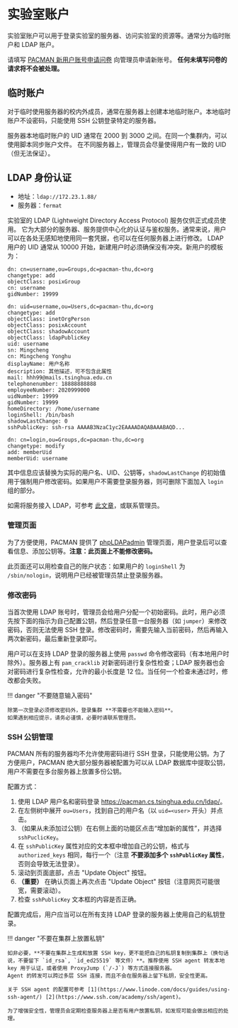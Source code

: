 # 实验室账户

实验室账户可以用于登录实验室的服务器、访问实验室的资源等。通常分为临时账户和 LDAP 账户。

请填写 [PACMAN 新用户账号申请问卷](https://f.kdocs.cn/g/vbykcCVa?channel=wukuwd) 向管理员申请新账号。
**任何未填写问卷的请求将不会被处理。**

## 临时账户

对于临时使用服务器的校内外成员，通常在服务器上创建本地临时账户。本地临时账户不设密码，只能使用 SSH 公钥登录特定的服务器。

服务器本地临时账户的 UID 通常在 2000 到 3000 之间。在同一个集群内，可以使用脚本同步账户文件。
在不同服务器上，管理员会尽量使得用户有一致的 UID（但无法保证）。

## LDAP 身份认证

* 地址：`ldap://172.23.1.88/`
* 服务器：`fermat`

实验室的 LDAP (Lightweight Directory Access Protocol) 服务仅供正式成员使用。
它为大部分的服务器、服务提供中心化的认证与鉴权服务。通常来说，用户可以在各处无感知地使用同一套凭据，也可以在任何服务器上进行修改。
LDAP 用户的 UID 通常从 10000 开始，新建用户时必须确保没有冲突。新用户的模板为：

```ldif
dn: cn=username,ou=Groups,dc=pacman-thu,dc=org
changetype: add
objectClass: posixGroup
cn: username
gidNumber: 19999

dn: uid=username,ou=Users,dc=pacman-thu,dc=org
changetype: add
objectClass: inetOrgPerson
objectClass: posixAccount
objectClass: shadowAccount
objectClass: ldapPublicKey
uid: username
sn: Mingcheng
cn: Mingcheng Yonghu
displayName: 用户名称
description: 其他描述，可不包含此属性
mail: hhh99@mails.tsinghua.edu.cn
telephonenumber: 18888888888
employeeNumber: 2020999000
uidNumber: 19999
gidNumber: 19999
homeDirectory: /home/username
loginShell: /bin/bash
shadowLastChange: 0
sshPublicKey: ssh-rsa AAAAB3NzaC1yc2EAAAADAQABAAABAQD...

dn: cn=login,ou=Groups,dc=pacman-thu,dc=org
changetype: modify
add: memberUid
memberUid: username
```

其中信息应该替换为实际的用户名、UID、公钥等，`shadowLastChange` 的初始值用于强制用户修改密码。如果用户不需要登录服务器，则可删除下面加入 `login` 组的部分。

如需将服务接入 LDAP，可参考 [此文章](https://harrychen.xyz/2021/01/17/openldap-linux-auth/)，或联系管理员。

### 管理页面

为了方便使用，PACMAN 提供了 [phpLDAPadmin](https://pacman.cs.tsinghua.edu.cn/ldap/) 管理页面，用户登录后可以查看信息、添加公钥等。**注意：此页面上不能修改密码。**

此页面还可以用检查自己的账户状态：如果用户的 `loginShell` 为 `/sbin/nologin`，说明用户已经被管理员禁止登录服务器。

### 修改密码

当首次使用 LDAP 账号时，管理员会给用户分配一个初始密码。此时，用户必须先按下面的指示为自己配置公钥，然后登录任意一台服务器（如 `jumper`）来修改密码，否则无法使用 SSH 登录。修改密码时，需要先输入当前密码，然后再输入两次新密码，最后重新登录即可。

用户可以在支持 LDAP 登录的服务器上使用 `passwd` 命令修改密码（有本地用户时除外）。服务器上有 `pam_cracklib` 对新密码进行复杂性检查；LDAP 服务器也会对密码进行复杂性检查，允许的最小长度是 12 位。当任何一个检查未通过时，修改都会失败。

!!! danger "不要随意输入密码"

    除第一次登录必须修改密码外，登录集群 **不需要也不能输入密码**。
    如果遇到相应提示，请务必谨慎，必要时请联系管理员。

### SSH 公钥管理

PACMAN 所有的服务器均不允许使用密码进行 SSH 登录，只能使用公钥。为了方便用户，PACMAN 绝大部分服务器被配置为可以从 LDAP 数据库中提取公钥，用户不需要在多台服务器上放置多份公钥。

配置方式：

1. 使用 LDAP 用户名和密码登录 <https://pacman.cs.tsinghua.edu.cn/ldap/>。
2. 在左侧树中展开 `ou=Users`，找到自己的用户名（以 `uid=<user>` 开头）并点击。
3. （如果从未添加过公钥）在右侧上面的功能区点击“增加新的属性”，并选择 `sshPuclicKey`。
4. 在 `sshPublicKey` 属性对应的文本框中增加自己的公钥，格式与 `authorized_keys` 相同，每行一个（注意 **不要添加多个 `sshPublicKey` 属性**，否则会导致无法登录）。
5. 滚动到页面底部，点击 "Update Object" 按钮。
6. **（重要）** 在确认页面上再次点击 "Update Object" 按钮（注意网页可能很宽，需要滚动）。
7. 检查 `sshPublicKey` 文本框的内容是否正确。

配置完成后，用户应当可以在所有支持 LDAP 登录的服务器上使用自己的私钥登录。

!!! danger "不要在集群上放置私钥"

    如非必要，**不要在集群上生成和放置 SSH key，更不能把自己的私钥复制到集群上（换句话说，不要留下 `id_rsa`, `id_ed25519` 等文件）**。推荐使用 SSH agent 转发本地 key 用于认证，或者使用 ProxyJump (`/-J`) 等方式连接服务器。
    Agent 的转发可以跨过多层 SSH 连接，而且不会在服务器上留下私钥，安全性更高。

    关于 SSH agent 的配置可参考 [1](https://www.linode.com/docs/guides/using-ssh-agent/) [2](https://www.ssh.com/academy/ssh/agent)。

    为了增强安全性，管理员会定期检查服务器上是否有用户放置私钥，如发现可能会做出相应的处理。

